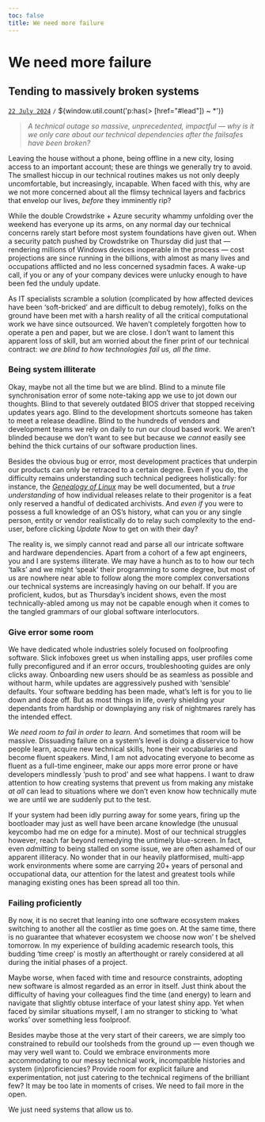 ```yaml
---
toc: false
title: We need more failure
---
```


# We need more failure
## Tending to massively broken systems [](#post) [](#bookmark)
[`22 July 2024`](#lead) `/` ${window.util.count('p:has(> [href="#lead"]) ~ *')}

> *A technical outage so massive, unprecedented, impactful —  why is it we only care about our technical dependencies after the failsafes have been broken?*

Leaving the house without a phone, being offline in a new city, losing access to an important account; these are things we generally try to avoid. The smallest hiccup in our technical routines makes us not only deeply uncomfortable, but increasingly, incapable. 
When faced with this, why are we not more concerned about all the flimsy technical layers and facbrics that envelop our lives, *before* they imminently rip?

While the double Crowdstrike + Azure security whammy unfolding over the weekend has everyone up its arms, on any normal day our technical concerns rarely start before most system foundations have given out. 
When a security patch pushed by Crowdstrike on Thursday did just that — rendering millions of Windows devices inoperable in the process — cost projections are since running in the billions, with almost as many lives and occupations afflicted and no less concerned sysadmin faces. 
A wake-up call, if you or any of your company devices were unlucky enough to have been fed the unduly update.

As IT specialists scramble a solution (complicated by how affected devices have been ‘soft-bricked’ and are difficult to debug remotely), folks on the ground have been met with a harsh reality of all the critical computational work we have since outsourced. 
We haven’t completely forgotten how to operate a pen and paper, but we are close. I don’t want to lament this apparent loss of skill, but am worried about the finer print of our technical contract: *we are blind to how technologies fail us, all the time*.

### Being system illiterate

Okay, maybe not all the time but we are blind.
Blind to a minute file synchronisation error of some note-taking app we use to jot down our thoughts. 
Blind to that severely outdated BIOS driver that stopped receiving updates years ago. 
Blind to the development shortcuts someone has taken to meet a release deadline. 
Blind to the hundreds of vendors and development teams we rely on daily to run our cloud based work. 
We aren’t blinded because we don’t want to see but because we *cannot* easily see behind the thick curtains of our software production lines.

Besides the obvious bug or error, most development practices that underpin our products can only be retraced to a certain degree. 
Even if you do, the difficulty remains understanding such technical pedigrees holistically:
for instance, the [*Genealogy of Linux*](https://distrowatch.com/dwres.php?resource=family-tree) may be well documented, but a *true understanding* of how individual releases relate to their progenitor is a feat only reserved a handful of dedicated archivists. 
And *even if* you were to possess a full knowledge of an OS’s history, what can you or any single person, entity or vendor realistically do to relay such complexity to the end-user, before clicking *Update Now* to get on with their day?

The reality is, we simply cannot read and parse all our intricate software and hardware dependencies. 
Apart from a cohort of a few apt engineers, you and I are systems illiterate. 
We may have a hunch as to to how our tech ‘talks’ and we might ‘speak’ their programming to some degree, but most of us are nowhere near able to follow along the more complex conversations our technical systems are increasingly having on our behalf. 
If you are proficient, kudos, but as Thursday’s incident shows, even the most technically-abled among us may not be capable enough when it comes to the tangled grammars of our global software interlocutors.

### Give error some room
We have dedicated whole industries solely focused on foolproofing software. 
Slick infoboxes greet us when installing apps, user profiles come fully preconfigured and if an error occurs, troubleshooting guides are only clicks away. 
Onboarding new users should be as seamless as possible and without harm, while updates are aggressively pushed with ‘sensible’ defaults. 
Your software bedding has been made, what’s left is for you to lie down and doze off.
But as most things in life, overly shielding your dependants from hardship or downplaying any risk of nightmares rarely has the intended effect.

*We need room to fail in order to learn.*
And sometimes that room will be massive. 
Dissuading failure on a system’s level is doing a disservice to how people learn, acquire new technical skills, hone their  vocabularies and become fluent speakers. 
Mind, I am not advocating everyone to become as fluent as a full-time engineer, make our apps more error prone or have developers mindlessly ‘push to prod’ and see what happens. 
I want to draw attention to how creating systems that prevent us from making any mistake *at all* can lead to situations where we don’t even know how technically mute we are until we are suddenly put to the test.

If your system had been idly purring away for some years, firing up the bootloader may just as well have been arcane knowledge
(the unusual keycombo had me on edge for a minute). 
Most of our technical struggles however, reach far beyond remedying the untimely blue-screen. 
In fact, even *admitting* to being stalled on some issue, we are often ashamed of our apparent illiteracy. 
No wonder that in our heavily platformised, multi-app work environments where some are carrying 20+ years of personal and occupational data, our attention for the latest and greatest tools while managing existing ones has been spread all too thin.

### Failing proficiently
By now, it is no secret that leaning into one software ecosystem makes switching to another all the costlier as time goes on. 
At the same time, there is no guarantee that whatever ecosystem we choose now won’ t be shelved tomorrow.
In my experience of building academic research tools, this budding ‘time creep’ is mostly an afterthought or rarely considered at all during the initial phases of a project. 

Maybe worse, when faced with time and resource constraints, adopting new software is almost  regarded as an error in itself.
Just think about the difficulty of having your colleagues find the time (and energy) to learn and navigate that slightly obtuse interface of your latest shiny app.
Yet when faced by similar situations myself, I am no stranger to sticking to ‘what works’ over something less foolproof.

Besides maybe those at the very start of their careers, we are simply too constrained to rebuild our toolsheds from the ground up — even though we may very well want to. 
Could we embrace environments more accommodating to our messy technical work, incompatible histories and system (in)proficiencies? 
Provide room for explicit failure and experimentation, not just catering to the technical regimens of the brilliant few? 
It may be too late in moments of crises. 
We need to fail more in the open.

We just need systems that allow us to.